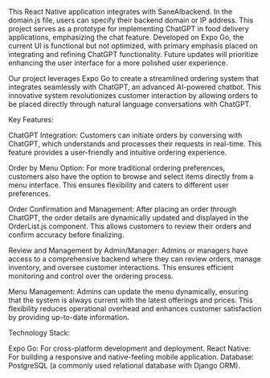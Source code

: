 This React Native application integrates with SaneAIbackend. In the domain.js file, users can specify their backend domain or IP address. This project serves as a prototype for implementing ChatGPT in food delivery applications, emphasizing the chat feature. Developed on Expo Go, the current UI is functional but not optimized, with primary emphasis placed on integrating and refining ChatGPT functionality. Future updates will prioritize enhancing the user interface for a more polished user experience.


Our project leverages Expo Go to create a streamlined ordering system that integrates seamlessly with ChatGPT, an advanced AI-powered chatbot. This innovative system revolutionizes customer interaction by allowing orders to be placed directly through natural language conversations with ChatGPT.

Key Features:

ChatGPT Integration: Customers can initiate orders by conversing with ChatGPT, which understands and processes their requests in real-time. This feature provides a user-friendly and intuitive ordering experience.

Order by Menu Option: For more traditional ordering preferences, customers also have the option to browse and select items directly from a menu interface. This ensures flexibility and caters to different user preferences.

Order Confirmation and Management: After placing an order through ChatGPT, the order details are dynamically updated and displayed in the OrderList.js component. This allows customers to review their orders and confirm accuracy before finalizing.

Review and Management by Admin/Manager: Admins or managers have access to a comprehensive backend where they can review orders, manage inventory, and oversee customer interactions. This ensures efficient monitoring and control over the ordering process.

Menu Management: Admins can update the menu dynamically, ensuring that the system is always current with the latest offerings and prices. This flexibility reduces operational overhead and enhances customer satisfaction by providing up-to-date information.

Technology Stack:

Expo Go: For cross-platform development and deployment.
React Native: For building a responsive and native-feeling mobile application.
Database: PostgreSQL (a commonly used relational database with Django ORM).
